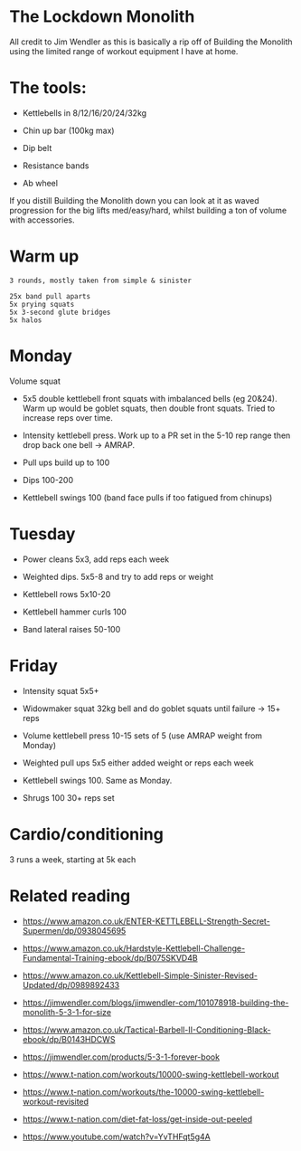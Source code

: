 # The Lockdown Monolith

All credit to Jim Wendler as this is basically a rip off of Building the Monolith using the limited range of workout equipment I have at home.

# The tools:

- Kettlebells in 8/12/16/20/24/32kg

- Chin up bar (100kg max)

- Dip belt

- Resistance bands

- Ab wheel

If you distill Building the Monolith down you can look at it as waved progression for the big lifts med/easy/hard, whilst building a ton of volume with accessories.

# Warm up
```
3 rounds, mostly taken from simple & sinister

25x band pull aparts
5x prying squats
5x 3-second glute bridges
5x halos
```

# Monday
Volume squat

- 5x5 double kettlebell front squats with imbalanced bells (eg 20&24).
  Warm up would be goblet squats, then double front squats. Tried to increase reps over time.

- Intensity kettlebell press.
  Work up to a PR set in the 5-10 rep range then drop back one bell -> AMRAP.

- Pull ups build up to 100

- Dips 100-200

- Kettlebell swings 100 (band face pulls if too fatigued from chinups)

# Tuesday
- Power cleans
  5x3, add reps each week

- Weighted dips.
  5x5-8 and try to add reps or weight

- Kettlebell rows
  5x10-20

- Kettlebell hammer curls 100

- Band lateral raises 50-100

# Friday
- Intensity squat 
  5x5+

- Widowmaker squat
  32kg bell and do goblet squats until failure -> 15+ reps

- Volume kettlebell press
  10-15 sets of 5 (use AMRAP weight from Monday)

- Weighted pull ups
  5x5 either added weight or reps each week

- Kettlebell swings 100. Same as Monday.

- Shrugs 100
  30+ reps set

# Cardio/conditioning
3 runs a week, starting at 5k each


# Related reading

- https://www.amazon.co.uk/ENTER-KETTLEBELL-Strength-Secret-Supermen/dp/0938045695

- https://www.amazon.co.uk/Hardstyle-Kettlebell-Challenge-Fundamental-Training-ebook/dp/B075SKVD4B

- https://www.amazon.co.uk/Kettlebell-Simple-Sinister-Revised-Updated/dp/0989892433

- https://jimwendler.com/blogs/jimwendler-com/101078918-building-the-monolith-5-3-1-for-size

- https://www.amazon.co.uk/Tactical-Barbell-II-Conditioning-Black-ebook/dp/B0143HDCWS

- https://jimwendler.com/products/5-3-1-forever-book

- https://www.t-nation.com/workouts/10000-swing-kettlebell-workout

- https://www.t-nation.com/workouts/the-10000-swing-kettlebell-workout-revisited

- https://www.t-nation.com/diet-fat-loss/get-inside-out-peeled

- https://www.youtube.com/watch?v=YvTHFqt5g4A
